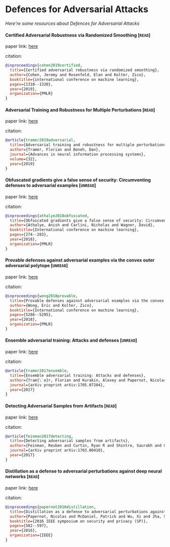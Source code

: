 # Defences for Adversarial Attacks 
*Here're some resources about Defences for Adversarial Attacks*



#### Certified Adversarial Robustness via Randomized Smoothing [`READ`]

paper link: [here](http://proceedings.mlr.press/v97/cohen19c/cohen19c.pdf)

citation: 
```bibtex
@inproceedings{cohen2019certified,
  title={Certified adversarial robustness via randomized smoothing},
  author={Cohen, Jeremy and Rosenfeld, Elan and Kolter, Zico},
  booktitle={international conference on machine learning},
  pages={1310--1320},
  year={2019},
  organization={PMLR}
}
```



#### Adversarial Training and Robustness for Multiple Perturbations [`READ`]

paper link: [here](https://proceedings.neurips.cc/paper/2019/file/5d4ae76f053f8f2516ad12961ef7fe97-Paper.pdf)

citation: 
```bibtex
@article{tramer2019adversarial,
  title={Adversarial training and robustness for multiple perturbations},
  author={Tramer, Florian and Boneh, Dan},
  journal={Advances in neural information processing systems},
  volume={32},
  year={2019}
}
```

#### Obfuscated gradients give a false sense of security: Circumventing defenses to adversarial examples [`UNREAD`]

paper link: [here](http://proceedings.mlr.press/v80/athalye18a/athalye18a.pdf)

citation: 
```bibtex
@inproceedings{athalye2018obfuscated,
  title={Obfuscated gradients give a false sense of security: Circumventing defenses to adversarial examples},
  author={Athalye, Anish and Carlini, Nicholas and Wagner, David},
  booktitle={International conference on machine learning},
  pages={274--283},
  year={2018},
  organization={PMLR}
}
```
    
#### Provable defenses against adversarial examples via the convex outer adversarial polytope [`UNREAD`]

paper link: [here](http://proceedings.mlr.press/v80/wong18a/wong18a.pdf)

citation: 
```bibtex
@inproceedings{wong2018provable,
  title={Provable defenses against adversarial examples via the convex outer adversarial polytope},
  author={Wong, Eric and Kolter, Zico},
  booktitle={International conference on machine learning},
  pages={5286--5295},
  year={2018},
  organization={PMLR}
}
```
    

#### Ensemble adversarial training: Attacks and defenses [`UNREAD`]

paper link: [here](https://arxiv.org/pdf/1705.07204.pdf)

citation: 
```bibtex
@article{tramer2017ensemble,
  title={Ensemble adversarial training: Attacks and defenses},
  author={Tram{\`e}r, Florian and Kurakin, Alexey and Papernot, Nicolas and Goodfellow, Ian and Boneh, Dan and McDaniel, Patrick},
  journal={arXiv preprint arXiv:1705.07204},
  year={2017}
}
```
    

#### Detecting Adversarial Samples from Artifacts [`READ`]

paper link: [here](https://arxiv.org/pdf/1703.00410)

citation: 
```bibtex
@article{feinman2017detecting,
  title={Detecting adversarial samples from artifacts},
  author={Feinman, Reuben and Curtin, Ryan R and Shintre, Saurabh and Gardner, Andrew B},
  journal={arXiv preprint arXiv:1703.00410},
  year={2017}
}
```
    

#### Distillation as a defense to adversarial perturbations against deep neural networks [`READ`]

paper link: [here](https://arxiv.org/pdf/1511.04508.pdf&xid=25657,15700023,15700124,15700149,15700186,15700191,15700201,15700237,15700242)

citation: 
```bibtex
@inproceedings{papernot2016distillation,
  title={Distillation as a defense to adversarial perturbations against deep neural networks},
  author={Papernot, Nicolas and McDaniel, Patrick and Wu, Xi and Jha, Somesh and Swami, Ananthram},
  booktitle={2016 IEEE symposium on security and privacy (SP)},
  pages={582--597},
  year={2016},
  organization={IEEE}
}
```
    